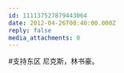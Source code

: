 ```yaml
---
id: 111137527879443064
date: 2012-04-26T08:40:00.000Z
reply: false
media_attachments: 0
---
```


#支持东区 尼克斯，林书豪。 ​​​​

